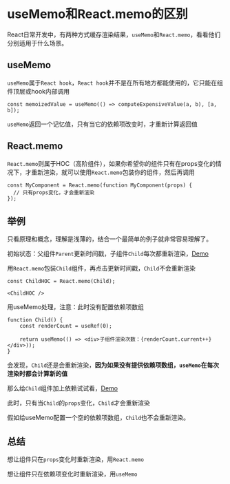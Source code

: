 # useMemo和React.memo的区别

React日常开发中，有两种方式缓存渲染结果，```useMemo```和```React.memo```，看看他们分别适用于什么场景。

## useMemo

```useMemo```属于```React hook```，```React hook```并不是在所有地方都能使用的，它只能在组件顶层或hook内部调用  

```tsx
const memoizedValue = useMemo(() => computeExpensiveValue(a, b), [a, b]);
```
```useMemo```返回一个记忆值，只有当它的依赖项改变时，才重新计算返回值

## React.memo

```React.memo```则属于HOC（高阶组件），如果你希望你的组件只有在props变化的情况下，才重新渲染，就可以使用```React.memo```包装你的组件，然后再调用  

```tsx
const MyComponent = React.memo(function MyComponent(props) {
  // 只有props变化，才会重新渲染
});
```

## 举例
只看原理和概念，理解是浅薄的，结合一个最简单的例子就非常容易理解了。

初始状态：父组件```Parent```更新时间戳，子组件```Child```每次都重新渲染，[Demo](https://codepen.io/wangmeijian/pen/YzLeJbN?editors=0011)

用```React.memo```包装```Child```组件，再点击更新时间戳，```Child```不会重新渲染
```tsx
const ChildHOC = React.memo(Child);

<ChildHOC />
```

用useMemo处理，注意：此时没有配置依赖项数组
```tsx
function Child() {
	const renderCount = useRef(0);
	
	return useMemo(() => <div>子组件渲染次数：{renderCount.current++}</div>));
}
```
会发现，```Child```还是会重新渲染，**因为如果没有提供依赖项数组，```useMemo```在每次渲染时都会计算新的值**

那么给```Child```组件加上依赖试试看，[Demo](https://codepen.io/wangmeijian/pen/RwyQqPZ?editors=0011)

此时，只有当```Child```的```props```变化，```Child```才会重新渲染

假如给useMemo配置一个空的依赖项数组，```Child```也不会重新渲染。

## 总结

想让组件只在```props```变化时重新渲染，用```React.memo```

想让组件只在依赖项变化时重新渲染，用```useMemo```
